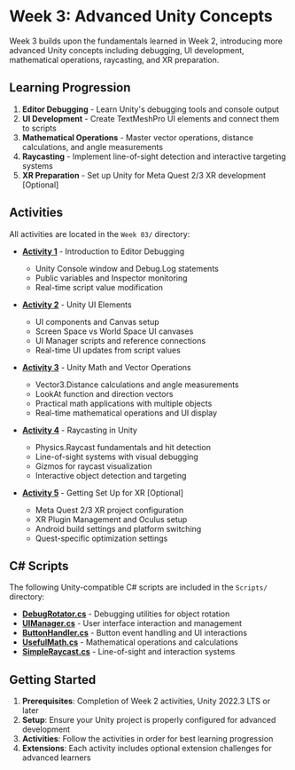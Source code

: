 # Week 3: Advanced Unity Concepts

Week 3 builds upon the fundamentals learned in Week 2, introducing more advanced Unity concepts including debugging, UI development, mathematical operations, raycasting, and XR preparation.

## Learning Progression

1. **Editor Debugging** - Learn Unity's debugging tools and console output
2. **UI Development** - Create TextMeshPro UI elements and connect them to scripts
3. **Mathematical Operations** - Master vector operations, distance calculations, and angle measurements
4. **Raycasting** - Implement line-of-sight detection and interactive targeting systems
5. **XR Preparation** - Set up Unity for Meta Quest 2/3 XR development [Optional]

## Activities

All activities are located in the `Week 03/` directory:

- **[Activity 1](Activity%201%20-%20Editor%20Debugging.md)** - Introduction to Editor Debugging
  - Unity Console window and Debug.Log statements
  - Public variables and Inspector monitoring
  - Real-time script value modification


- **[Activity 2](Activity%202%20-%20Unity%20UI.md)** - Unity UI Elements
  - UI components and Canvas setup
  - Screen Space vs World Space UI canvases
  - UI Manager scripts and reference connections
  - Real-time UI updates from script values

- **[Activity 3](Activity%203%20-%20Unity%20Math.md)** - Unity Math and Vector Operations
  - Vector3.Distance calculations and angle measurements
  - LookAt function and direction vectors
  - Practical math applications with multiple objects
  - Real-time mathematical operations and UI display

- **[Activity 4](Activity%204%20-%20Raycasting.md)** - Raycasting in Unity
  - Physics.Raycast fundamentals and hit detection
  - Line-of-sight systems with visual debugging
  - Gizmos for raycast visualization
  - Interactive object detection and targeting

- **[Activity 5](Activity%205%20-%20Getting%20Set%20Up%20for%20XR.md)** - Getting Set Up for XR [Optional]
  - Meta Quest 2/3 XR project configuration
  - XR Plugin Management and Oculus setup
  - Android build settings and platform switching
  - Quest-specific optimization settings

## C# Scripts

The following Unity-compatible C# scripts are included in the `Scripts/` directory:

- **[DebugRotator.cs](scripts/DebugRotator.cs)** - Debugging utilities for object rotation
- **[UIManager.cs](scripts/UIManager.cs)** - User interface interaction and management
- **[ButtonHandler.cs](scripts/ButtonHandler.cs)** - Button event handling and UI interactions
- **[UsefulMath.cs](scripts/UsefulMath.cs)** - Mathematical operations and calculations
- **[SimpleRaycast.cs](scripts/SimpleRaycast.cs)** - Line-of-sight and interaction systems

## Getting Started

1. **Prerequisites**: Completion of Week 2 activities, Unity 2022.3 LTS or later
2. **Setup**: Ensure your Unity project is properly configured for advanced development
3. **Activities**: Follow the activities in order for best learning progression
4. **Extensions**: Each activity includes optional extension challenges for advanced learners

